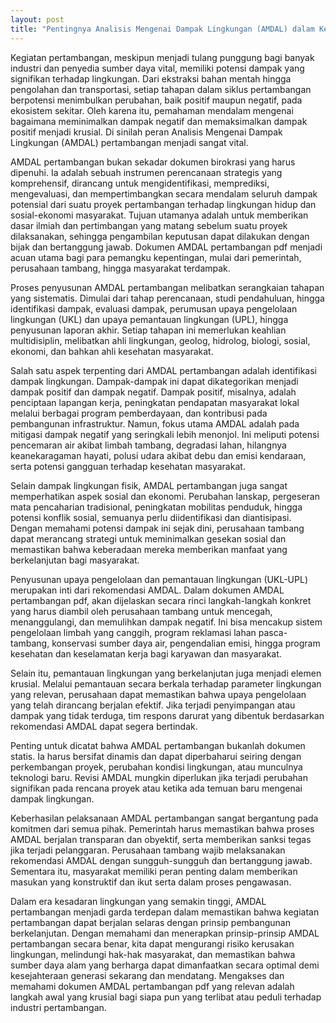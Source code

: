 ```yaml
---
layout: post
title: "Pentingnya Analisis Mengenai Dampak Lingkungan (AMDAL) dalam Kegiatan Pertambangan"
---
```


Kegiatan pertambangan, meskipun menjadi tulang punggung bagi banyak industri dan penyedia sumber daya vital, memiliki potensi dampak yang signifikan terhadap lingkungan. Dari ekstraksi bahan mentah hingga pengolahan dan transportasi, setiap tahapan dalam siklus pertambangan berpotensi menimbulkan perubahan, baik positif maupun negatif, pada ekosistem sekitar. Oleh karena itu, pemahaman mendalam mengenai bagaimana meminimalkan dampak negatif dan memaksimalkan dampak positif menjadi krusial. Di sinilah peran Analisis Mengenai Dampak Lingkungan (AMDAL) pertambangan menjadi sangat vital.

AMDAL pertambangan bukan sekadar dokumen birokrasi yang harus dipenuhi. Ia adalah sebuah instrumen perencanaan strategis yang komprehensif, dirancang untuk mengidentifikasi, memprediksi, mengevaluasi, dan mempertimbangkan secara mendalam seluruh dampak potensial dari suatu proyek pertambangan terhadap lingkungan hidup dan sosial-ekonomi masyarakat. Tujuan utamanya adalah untuk memberikan dasar ilmiah dan pertimbangan yang matang sebelum suatu proyek dilaksanakan, sehingga pengambilan keputusan dapat dilakukan dengan bijak dan bertanggung jawab. Dokumen AMDAL pertambangan pdf menjadi acuan utama bagi para pemangku kepentingan, mulai dari pemerintah, perusahaan tambang, hingga masyarakat terdampak.

Proses penyusunan AMDAL pertambangan melibatkan serangkaian tahapan yang sistematis. Dimulai dari tahap perencanaan, studi pendahuluan, hingga identifikasi dampak, evaluasi dampak, perumusan upaya pengelolaan lingkungan (UKL) dan upaya pemantauan lingkungan (UPL), hingga penyusunan laporan akhir. Setiap tahapan ini memerlukan keahlian multidisiplin, melibatkan ahli lingkungan, geolog, hidrolog, biologi, sosial, ekonomi, dan bahkan ahli kesehatan masyarakat.

Salah satu aspek terpenting dari AMDAL pertambangan adalah identifikasi dampak lingkungan. Dampak-dampak ini dapat dikategorikan menjadi dampak positif dan dampak negatif. Dampak positif, misalnya, adalah penciptaan lapangan kerja, peningkatan pendapatan masyarakat lokal melalui berbagai program pemberdayaan, dan kontribusi pada pembangunan infrastruktur. Namun, fokus utama AMDAL adalah pada mitigasi dampak negatif yang seringkali lebih menonjol. Ini meliputi potensi pencemaran air akibat limbah tambang, degradasi lahan, hilangnya keanekaragaman hayati, polusi udara akibat debu dan emisi kendaraan, serta potensi gangguan terhadap kesehatan masyarakat.

Selain dampak lingkungan fisik, AMDAL pertambangan juga sangat memperhatikan aspek sosial dan ekonomi. Perubahan lanskap, pergeseran mata pencaharian tradisional, peningkatan mobilitas penduduk, hingga potensi konflik sosial, semuanya perlu diidentifikasi dan diantisipasi. Dengan memahami potensi dampak ini sejak dini, perusahaan tambang dapat merancang strategi untuk meminimalkan gesekan sosial dan memastikan bahwa keberadaan mereka memberikan manfaat yang berkelanjutan bagi masyarakat.

Penyusunan upaya pengelolaan dan pemantauan lingkungan (UKL-UPL) merupakan inti dari rekomendasi AMDAL. Dalam dokumen AMDAL pertambangan pdf, akan dijelaskan secara rinci langkah-langkah konkret yang harus diambil oleh perusahaan tambang untuk mencegah, menanggulangi, dan memulihkan dampak negatif. Ini bisa mencakup sistem pengelolaan limbah yang canggih, program reklamasi lahan pasca-tambang, konservasi sumber daya air, pengendalian emisi, hingga program kesehatan dan keselamatan kerja bagi karyawan dan masyarakat.

Selain itu, pemantauan lingkungan yang berkelanjutan juga menjadi elemen krusial. Melalui pemantauan secara berkala terhadap parameter lingkungan yang relevan, perusahaan dapat memastikan bahwa upaya pengelolaan yang telah dirancang berjalan efektif. Jika terjadi penyimpangan atau dampak yang tidak terduga, tim respons darurat yang dibentuk berdasarkan rekomendasi AMDAL dapat segera bertindak.

Penting untuk dicatat bahwa AMDAL pertambangan bukanlah dokumen statis. Ia harus bersifat dinamis dan dapat diperbaharui seiring dengan perkembangan proyek, perubahan kondisi lingkungan, atau munculnya teknologi baru. Revisi AMDAL mungkin diperlukan jika terjadi perubahan signifikan pada rencana proyek atau ketika ada temuan baru mengenai dampak lingkungan.

Keberhasilan pelaksanaan AMDAL pertambangan sangat bergantung pada komitmen dari semua pihak. Pemerintah harus memastikan bahwa proses AMDAL berjalan transparan dan obyektif, serta memberikan sanksi tegas jika terjadi pelanggaran. Perusahaan tambang wajib melaksanakan rekomendasi AMDAL dengan sungguh-sungguh dan bertanggung jawab. Sementara itu, masyarakat memiliki peran penting dalam memberikan masukan yang konstruktif dan ikut serta dalam proses pengawasan.

Dalam era kesadaran lingkungan yang semakin tinggi, AMDAL pertambangan menjadi garda terdepan dalam memastikan bahwa kegiatan pertambangan dapat berjalan selaras dengan prinsip pembangunan berkelanjutan. Dengan memahami dan menerapkan prinsip-prinsip AMDAL pertambangan secara benar, kita dapat mengurangi risiko kerusakan lingkungan, melindungi hak-hak masyarakat, dan memastikan bahwa sumber daya alam yang berharga dapat dimanfaatkan secara optimal demi kesejahteraan generasi sekarang dan mendatang. Mengakses dan memahami dokumen AMDAL pertambangan pdf yang relevan adalah langkah awal yang krusial bagi siapa pun yang terlibat atau peduli terhadap industri pertambangan.
